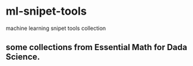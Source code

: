 # ml-snipet-tools
 machine learning snipet tools collection

## some collections from Essential Math for Dada Science. 